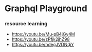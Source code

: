 # Graphql Playground

### resource learning
- https://youtu.be/Mu-pB4jGy4M
- https://youtu.be/zPfjk2jhZ98
- https://youtu.be/hdegJVDNdjY

